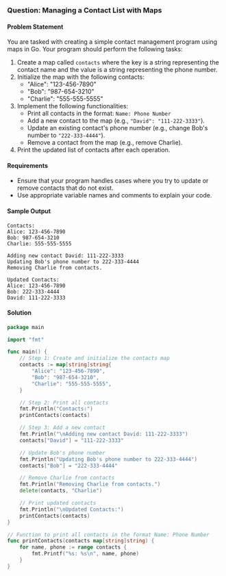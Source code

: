 ### Question: Managing a Contact List with Maps

#### Problem Statement
You are tasked with creating a simple contact management program using maps in Go. Your program should perform the following tasks:

1. Create a map called `contacts` where the key is a string representing the contact name and the value is a string representing the phone number.
2. Initialize the map with the following contacts:
    - "Alice": "123-456-7890"
    - "Bob": "987-654-3210"
    - "Charlie": "555-555-5555"
3. Implement the following functionalities:
    - Print all contacts in the format: `Name: Phone Number`
    - Add a new contact to the map (e.g., `"David": "111-222-3333"`).
    - Update an existing contact's phone number (e.g., change Bob's number to `"222-333-4444"`).
    - Remove a contact from the map (e.g., remove Charlie).
4. Print the updated list of contacts after each operation.

#### Requirements
- Ensure that your program handles cases where you try to update or remove contacts that do not exist.
- Use appropriate variable names and comments to explain your code.

#### Sample Output
```
Contacts:
Alice: 123-456-7890
Bob: 987-654-3210
Charlie: 555-555-5555

Adding new contact David: 111-222-3333
Updating Bob's phone number to 222-333-4444
Removing Charlie from contacts.

Updated Contacts:
Alice: 123-456-7890
Bob: 222-333-4444
David: 111-222-3333
```

#### Solution
```go
package main

import "fmt"

func main() {
    // Step 1: Create and initialize the contacts map
    contacts := map[string]string{
        "Alice": "123-456-7890",
        "Bob": "987-654-3210",
        "Charlie": "555-555-5555",
    }

    // Step 2: Print all contacts
    fmt.Println("Contacts:")
    printContacts(contacts)

    // Step 3: Add a new contact
    fmt.Println("\nAdding new contact David: 111-222-3333")
    contacts["David"] = "111-222-3333"

    // Update Bob's phone number
    fmt.Println("Updating Bob's phone number to 222-333-4444")
    contacts["Bob"] = "222-333-4444"

    // Remove Charlie from contacts
    fmt.Println("Removing Charlie from contacts.")
    delete(contacts, "Charlie")

    // Print updated contacts
    fmt.Println("\nUpdated Contacts:")
    printContacts(contacts)
}

// Function to print all contacts in the format Name: Phone Number
func printContacts(contacts map[string]string) {
    for name, phone := range contacts {
        fmt.Printf("%s: %s\n", name, phone)
    }
}
```

